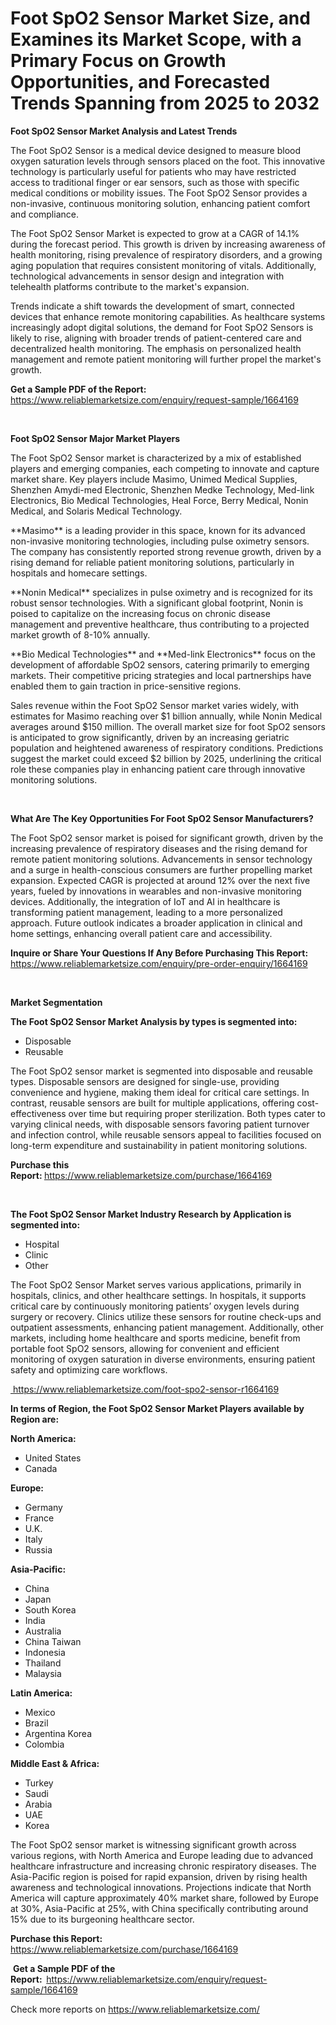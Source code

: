 <p><h1>Foot SpO2 Sensor Market Size, and Examines its Market Scope, with a Primary Focus on Growth Opportunities, and Forecasted Trends Spanning from 2025 to 2032</h1></p><p><strong>Foot SpO2 Sensor Market Analysis and Latest Trends</strong></p>
<p><p>The Foot SpO2 Sensor is a medical device designed to measure blood oxygen saturation levels through sensors placed on the foot. This innovative technology is particularly useful for patients who may have restricted access to traditional finger or ear sensors, such as those with specific medical conditions or mobility issues. The Foot SpO2 Sensor provides a non-invasive, continuous monitoring solution, enhancing patient comfort and compliance.</p><p>The Foot SpO2 Sensor Market is expected to grow at a CAGR of 14.1% during the forecast period. This growth is driven by increasing awareness of health monitoring, rising prevalence of respiratory disorders, and a growing aging population that requires consistent monitoring of vitals. Additionally, technological advancements in sensor design and integration with telehealth platforms contribute to the market's expansion. </p><p>Trends indicate a shift towards the development of smart, connected devices that enhance remote monitoring capabilities. As healthcare systems increasingly adopt digital solutions, the demand for Foot SpO2 Sensors is likely to rise, aligning with broader trends of patient-centered care and decentralized health monitoring. The emphasis on personalized health management and remote patient monitoring will further propel the market's growth.</p></p>
<p><strong>Get a Sample PDF of the Report:&nbsp;</strong> <a href="https://www.reliablemarketsize.com/enquiry/request-sample/1664169?utm_campaign=2634&utm_medium=2&utm_source=Github&utm_content=ia&utm_term=23032025&utm_id=foot-spo2-sensor">https://www.reliablemarketsize.com/enquiry/request-sample/1664169</a></p>
<p>&nbsp;</p>
<p><strong>Foot SpO2 Sensor Major Market Players</strong></p>
<p><p>The Foot SpO2 Sensor market is characterized by a mix of established players and emerging companies, each competing to innovate and capture market share. Key players include Masimo, Unimed Medical Supplies, Shenzhen Amydi-med Electronic, Shenzhen Medke Technology, Med-link Electronics, Bio Medical Technologies, Heal Force, Berry Medical, Nonin Medical, and Solaris Medical Technology.</p><p>**Masimo** is a leading provider in this space, known for its advanced non-invasive monitoring technologies, including pulse oximetry sensors. The company has consistently reported strong revenue growth, driven by a rising demand for reliable patient monitoring solutions, particularly in hospitals and homecare settings. </p><p>**Nonin Medical** specializes in pulse oximetry and is recognized for its robust sensor technologies. With a significant global footprint, Nonin is poised to capitalize on the increasing focus on chronic disease management and preventive healthcare, thus contributing to a projected market growth of 8-10% annually.</p><p>**Bio Medical Technologies** and **Med-link Electronics** focus on the development of affordable SpO2 sensors, catering primarily to emerging markets. Their competitive pricing strategies and local partnerships have enabled them to gain traction in price-sensitive regions.</p><p>Sales revenue within the Foot SpO2 Sensor market varies widely, with estimates for Masimo reaching over $1 billion annually, while Nonin Medical averages around $150 million. The overall market size for foot SpO2 sensors is anticipated to grow significantly, driven by an increasing geriatric population and heightened awareness of respiratory conditions. Predictions suggest the market could exceed $2 billion by 2025, underlining the critical role these companies play in enhancing patient care through innovative monitoring solutions.</p></p>
<p>&nbsp;</p>
<p><strong>What Are The Key Opportunities For Foot SpO2 Sensor Manufacturers?</strong></p>
<p><p>The Foot SpO2 sensor market is poised for significant growth, driven by the increasing prevalence of respiratory diseases and the rising demand for remote patient monitoring solutions. Advancements in sensor technology and a surge in health-conscious consumers are further propelling market expansion. Expected CAGR is projected at around 12% over the next five years, fueled by innovations in wearables and non-invasive monitoring devices. Additionally, the integration of IoT and AI in healthcare is transforming patient management, leading to a more personalized approach. Future outlook indicates a broader application in clinical and home settings, enhancing overall patient care and accessibility.</p></p>
<p><strong>Inquire or Share Your Questions If Any Before Purchasing This Report:</strong> <a href="https://www.reliablemarketsize.com/enquiry/pre-order-enquiry/1664169?utm_campaign=2634&utm_medium=2&utm_source=Github&utm_content=ia&utm_term=23032025&utm_id=foot-spo2-sensor">https://www.reliablemarketsize.com/enquiry/pre-order-enquiry/1664169</a></p>
<p>&nbsp;</p>
<p><strong>Market Segmentation</strong></p>
<p><strong>The Foot SpO2 Sensor Market Analysis by types is segmented into:</strong></p>
<p><ul><li>Disposable</li><li>Reusable</li></ul></p>
<p><p>The Foot SpO2 sensor market is segmented into disposable and reusable types. Disposable sensors are designed for single-use, providing convenience and hygiene, making them ideal for critical care settings. In contrast, reusable sensors are built for multiple applications, offering cost-effectiveness over time but requiring proper sterilization. Both types cater to varying clinical needs, with disposable sensors favoring patient turnover and infection control, while reusable sensors appeal to facilities focused on long-term expenditure and sustainability in patient monitoring solutions.</p></p>
<p><strong>Purchase this Report:&nbsp;</strong><a href="https://www.reliablemarketsize.com/purchase/1664169?utm_campaign=2634&utm_medium=2&utm_source=Github&utm_content=ia&utm_term=23032025&utm_id=foot-spo2-sensor">https://www.reliablemarketsize.com/purchase/1664169</a></p>
<p>&nbsp;</p>
<p><strong>The Foot SpO2 Sensor Market Industry Research by Application is segmented into:</strong></p>
<p><ul><li>Hospital</li><li>Clinic</li><li>Other</li></ul></p>
<p><p>The Foot SpO2 Sensor Market serves various applications, primarily in hospitals, clinics, and other healthcare settings. In hospitals, it supports critical care by continuously monitoring patients’ oxygen levels during surgery or recovery. Clinics utilize these sensors for routine check-ups and outpatient assessments, enhancing patient management. Additionally, other markets, including home healthcare and sports medicine, benefit from portable foot SpO2 sensors, allowing for convenient and efficient monitoring of oxygen saturation in diverse environments, ensuring patient safety and optimizing care workflows.</p></p>
<p><a href="https://www.reliablemarketsize.com/foot-spo2-sensor-r1664169?utm_campaign=2634&utm_medium=2&utm_source=Github&utm_content=ia&utm_term=23032025&utm_id=foot-spo2-sensor">&nbsp;https://www.reliablemarketsize.com/foot-spo2-sensor-r1664169</a></p>
<p><strong>In terms of Region, the Foot SpO2 Sensor Market Players available by Region are:</strong></p>
<p>
    <p> <strong> North America: </strong>
        <ul>
            <li>United States</li>
            <li>Canada</li>
        </ul>
        </p> 
    <p> <strong> Europe: </strong>
        <ul>
            <li>Germany</li>
            <li>France</li>
            <li>U.K.</li>
            <li>Italy</li>
            <li>Russia</li>
        </ul>
        </p> 
    <p> <strong> Asia-Pacific: </strong>
        <ul>
            <li>China</li>
            <li>Japan</li>
            <li>South Korea</li>
            <li>India</li>
            <li>Australia</li>
            <li>China Taiwan</li>
            <li>Indonesia</li>
            <li>Thailand</li>
            <li>Malaysia</li>
        </ul>
        </p> 
    <p> <strong> Latin America: </strong>
        <ul>
            <li>Mexico</li>
            <li>Brazil</li>
            <li>Argentina Korea</li>
            <li>Colombia</li>
        </ul>
        </p> 
    <p> <strong> Middle East & Africa: </strong>
        <ul>
            <li>Turkey</li>
            <li>Saudi</li>
            <li>Arabia</li>
            <li>UAE</li>
            <li>Korea</li>
        </ul>
    </p>
    </p>
<p><p>The Foot SpO2 sensor market is witnessing significant growth across various regions, with North America and Europe leading due to advanced healthcare infrastructure and increasing chronic respiratory diseases. The Asia-Pacific region is poised for rapid expansion, driven by rising health awareness and technological innovations. Projections indicate that North America will capture approximately 40% market share, followed by Europe at 30%, Asia-Pacific at 25%, with China specifically contributing around 15% due to its burgeoning healthcare sector.</p></p>
<p><strong>Purchase this Report: </strong><a href="https://www.reliablemarketsize.com/purchase/1664169?utm_campaign=2634&utm_medium=2&utm_source=Github&utm_content=ia&utm_term=23032025&utm_id=foot-spo2-sensor">https://www.reliablemarketsize.com/purchase/1664169</a></p>
<p>&nbsp;<strong>Get a Sample PDF of the Report:&nbsp;&nbsp;</strong><a href="https://www.reliablemarketsize.com/enquiry/request-sample/1664169?utm_campaign=2634&utm_medium=2&utm_source=Github&utm_content=ia&utm_term=23032025&utm_id=foot-spo2-sensor">https://www.reliablemarketsize.com/enquiry/request-sample/1664169</a></p>
<p><strong></strong></p>
<p>Check more reports on <a href="https://www.reliablemarketsize.com/?utm_campaign=2634&utm_medium=2&utm_source=Github&utm_content=ia&utm_term=23032025&utm_id=foot-spo2-sensor">https://www.reliablemarketsize.com/</a></p>